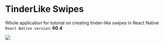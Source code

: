 # TinderLike Swipes

Whole application for tutorial on creating tinder-like swipes in React Native
`React Native version`: **60.4**

![](assets/tinderlikeswipes.gif)
